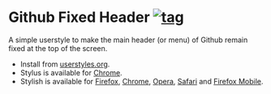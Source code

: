 # Github Fixed Header [![tag](https://img.shields.io/github/tag/StylishThemes/GitHub-FixedHeader.svg)](https://github.com/StylishThemes/GitHub-FixedHeader/tags)

A simple userstyle to make the main header (or menu) of Github remain fixed at the top of the screen.

- Install from [userstyles.org](https://userstyles.org/styles/124438).
- Stylus is available for [Chrome](https://chrome.google.com/webstore/detail/stylus/clngdbkpkpeebahjckkjfobafhncgmne).
- Stylish is available for [Firefox](https://addons.mozilla.org/en-US/firefox/addon/2108/), [Chrome](https://chrome.google.com/extensions/detail/fjnbnpbmkenffdnngjfgmeleoegfcffe), [Opera](https://addons.opera.com/en/extensions/details/stylish/), [Safari](http://sobolev.us/stylish/) and [Firefox Mobile](https://addons.mozilla.org/en-US/firefox/addon/2108/).
